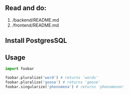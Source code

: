 ## Read and do:
1. /backend/README.md
2. /frontend/README.md

## Install PostgresSQL

## Usage

```python
import foobar

foobar.pluralize('word') # returns 'words'
foobar.pluralize('goose') # returns 'geese'
foobar.singularize('phenomena') # returns 'phenomenon'
```

